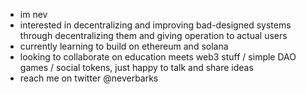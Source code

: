 - im nev
- interested in decentralizing and improving bad-designed systems through decentralizing them and giving operation to actual users
- currently learning to build on ethereum and solana
- looking to collaborate on education meets web3 stuff / simple DAO games / social tokens, just happy to talk and share ideas
- reach me on twitter @neverbarks

<!---
neverbarks/neverbarks is a ✨ special ✨ repository because its `README.md` (this file) appears on your GitHub profile.
You can click the Preview link to take a look at your changes.
--->
